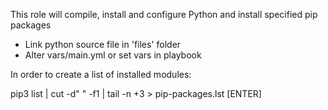 This role will compile, install and configure Python and install specified pip packages

- Link python source file in 'files' folder
- Alter vars/main.yml or set vars in playbook

In order to create a list of installed modules:

pip3 list | cut -d" " -f1 | tail -n +3 > pip-packages.lst [ENTER]
